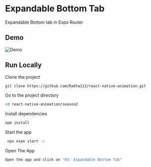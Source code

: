 # Expandable Bottom Tab

Expandable Bottom tab in Expo Router

## Demo

![Demo](https://github.com/Rakha112/react-native-animation/blob/main/season2/app/ExpandableBottomTab/Demo.gif)

## Run Locally

Clone the project

```bash
git clone https://github.com/Rakha112/react-native-animation.git
```

Go to the project directory

```bash
cd react-native-animation/season2
```

Install dependencies

```bash
npm install
```

Start the app

```bash
 npx expo start -c
```

Open The App

```bash
Open the app and click on "03. Expandable Bottom Tab"
```
